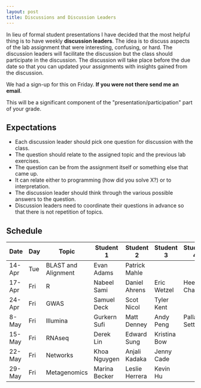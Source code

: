 ```yaml
---
layout: post
title: Discussions and Discussion Leaders
---
```


In lieu of formal student presentations I have decided that the most helpful thing is to have weekly __discussion leaders__.  The idea is to discuss aspects of the lab assignment that were interesting, confusing, or hard.  The discussion leaders will facilitate the discussion but the class should participate in the discussion.  The discussion will take place before the due date so that you can updated your assignments with insights gained from the discussion.

We had a sign-up for this on Friday.  __If you were not there send me an email__.

This will be a significant component of the "presentation/participation" part of your grade.

## Expectations

* Each discussion leader should pick one question for discussion with the class.
* The question should relate to the assigned topic and the previous lab exercises.
* The question can be from the assignment itself or something else that came up.
* It can relate either to programming (how did you solve X?) or to interpretation.
* The discussion leader should think through the various possible answers to the question.
* Discussion leaders need to coordinate their questions in advance so that there is not repetition of topics.

## Schedule

| Date   | Day | Topic               | Student 1     | Student 2      | Student 3    | Student 4     |
|--------|-----|---------------------|---------------|----------------|--------------|---------------|
| 14-Apr | Tue | BLAST and Alignment | Evan Adams    | Patrick Mahle  |              |               |
| 17-Apr | Fri | R                   | Nabeel Sami   | Daniel Ahrens  | Eric Wetzel  | Heesun Cha    |
| 24-Apr | Fri | GWAS                | Samuel Deck   | Scot Nicol     | Tyler Kent   |               |
| 8-May  | Fri | Illumina            | Gurkern Sufi  | Matt Denney    | Andy Peng    | Pallavi Setty |
| 15-May | Fri | RNAseq              | Derek Lin     | Edward Sung    | Kristina Bow |               |
| 22-May | Fri | Networks            | Khoa Nguygen  | Anjali Kadaka  | Jenny Cade   |               |
| 29-May | Fri | Metagenomics        | Marina Becker | Leslie Herrera | Kevin Hu     |               |
